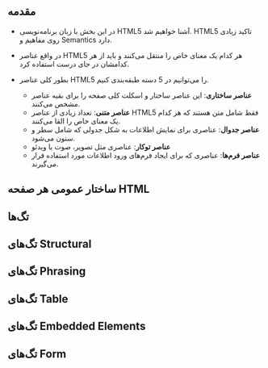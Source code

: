 ## مقدمه

- در این بخش با زبان برنامه‌نویسی HTML5 آشنا خواهیم شد. HTML5 تاکید زیادی روی مفاهیم و Semantics دارد.

- در واقع عناصر HTML5 هر کدام یک معنای خاص را منتقل می‌کنند و باید از هر کدامشان در جای درست استفاده کرد.

- بطور کلی عناصر HTML5 را می‌توانیم در 5 دسته طبقه‌بندی کنیم.

  - **عناصر ساختاری**: این عناصر ساختار و اسکلت کلی صفحه را برای بقیه عناصر مشخص می‌کنند.
  - **عناصر متنی**: تعداد زیادی از عناصر HTML5 فقط شامل متن هستند که هر کدام یک معنای خاص را القا می‌کنند.
  - **عناصر جدوال**: عناصری برای نمایش اطلاعات به شکل جدولی که شامل سطر و ستون می‌شود.
  - **عناصر توکار**: عناصری مثل تصویر، صوت یا ویدئو
  - **عناصر فرم‌ها**: عناصری که برای ایجاد فرم‌های ورود اطلاعات مورد استفاده قرار می‌گیرند.

## ساختار عمومی هر صفحه HTML


## تگ‌ها

## تگ‌های Structural

## تگ‌های Phrasing

## تگ‌های Table

## تگ‌های Embedded Elements

## تگ‌های Form
